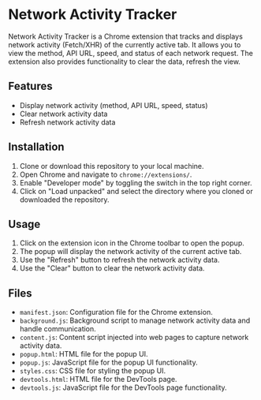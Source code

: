 # Network Activity Tracker

Network Activity Tracker is a Chrome extension that tracks and displays network activity (Fetch/XHR) of the currently active tab. It allows you to view the method, API URL, speed, and status of each network request. The extension also provides functionality to clear the data, refresh the view.

## Features

- Display network activity (method, API URL, speed, status)
- Clear network activity data
- Refresh network activity data

## Installation

1. Clone or download this repository to your local machine.
2. Open Chrome and navigate to `chrome://extensions/`.
3. Enable "Developer mode" by toggling the switch in the top right corner.
4. Click on "Load unpacked" and select the directory where you cloned or downloaded the repository.

## Usage

1. Click on the extension icon in the Chrome toolbar to open the popup.
2. The popup will display the network activity of the current active tab.
3. Use the "Refresh" button to refresh the network activity data.
4. Use the "Clear" button to clear the network activity data.

## Files

- `manifest.json`: Configuration file for the Chrome extension.
- `background.js`: Background script to manage network activity data and handle communication.
- `content.js`: Content script injected into web pages to capture network activity data.
- `popup.html`: HTML file for the popup UI.
- `popup.js`: JavaScript file for the popup UI functionality.
- `styles.css`: CSS file for styling the popup UI.
- `devtools.html`: HTML file for the DevTools page.
- `devtools.js`: JavaScript file for the DevTools page functionality.

